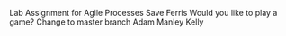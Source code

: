 Lab Assignment for Agile Processes
Save Ferris 
Would you like to play a game?
Change to master branch
Adam Manley Kelly